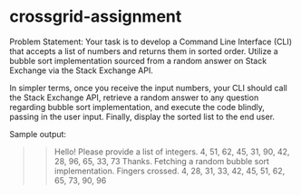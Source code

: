 # crossgrid-assignment

Problem Statement:
Your task is to develop a Command Line Interface (CLI) that accepts a list of numbers and returns them in sorted order. Utilize a bubble sort implementation sourced from a random answer on Stack Exchange via the Stack Exchange API.

In simpler terms, once you receive the input numbers, your CLI should call the Stack Exchange API, retrieve a random answer to any question regarding bubble sort implementation, and execute the code blindly, passing in the user input. Finally, display the sorted list to the end user.

Sample output:
>> Hello! Please provide a list of integers.
>> 4, 51, 62, 45, 31, 90, 42, 28, 96, 65, 33, 73
>> Thanks. Fetching a random bubble sort implementation. Fingers crossed.
>> 4, 28, 31, 33, 42, 45, 51, 62, 65, 73, 90, 96